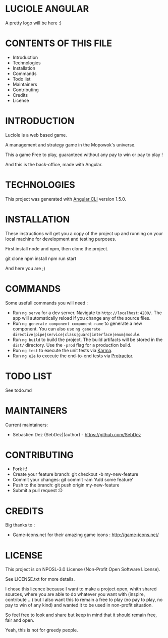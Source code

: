 # LUCIOLE ANGULAR

A pretty logo will be here :)

# CONTENTS OF THIS FILE

 * Introduction
 * Technologies
 * Installation
 * Commands
 * Todo list
 * Maintainers
 * Contributing
 * Credits
 * License


# INTRODUCTION

Luciole is a web based game.

A management and strategy game in the Mopowok's universe.

This a game Free to play, guaranteed without any pay to win or pay to play !

And this is the back-office, made with Angular.


# TECHNOLOGIES

This project was generated with [Angular CLI](https://github.com/angular/angular-cli) version 1.5.0.

# INSTALLATION

These instructions will get you a copy of the project up and running on your local machine for development and testing purposes.

First install node and npm, then clone the project.

git clone
npm install
npm run start

And here you are ;)

# COMMANDS

Some usefull commands you will need :
* Run `ng serve` for a dev server. Navigate to `http://localhost:4200/`. The app will automatically reload if you change any of the source files.
* Run `ng generate component component-name` to generate a new component. You can also use `ng generate directive|pipe|service|class|guard|interface|enum|module`.
* Run `ng build` to build the project. The build artifacts will be stored in the `dist/` directory. Use the `-prod` flag for a production build.
* Run `ng test` to execute the unit tests via [Karma](https://karma-runner.github.io).
* Run `ng e2e` to execute the end-to-end tests via [Protractor](http://www.protractortest.org/).

# TODO LIST

See todo.md


# MAINTAINERS

Current maintainers:
 * Sébastien Dez (SebDez)(author) - https://github.com/SebDez


# CONTRIBUTING

* Fork it!
* Create your feature branch: git checkout -b my-new-feature
* Commit your changes: git commit -am 'Add some feature'
* Push to the branch: git push origin my-new-feature
* Submit a pull request :D


# CREDITS

Big thanks to :
* Game-icons.net for their amazing game icons : http://game-icons.net/

# LICENSE

This project is on NPOSL-3.0 License (Non-Profit Open Software License).

See LICENSE.txt for more details.

I chose this licence because I want to make a project open, whith shared sources, where you are able to do whatever you want with (inspire, contribute ...) but I also want this to remain a free to play (no pay to play, no pay to win of any kind) and wanted it to be used in non-profit situation.

So feel free to look and share but keep in mind that it should remain free, fair and open.

Yeah, this is not for greedy people.